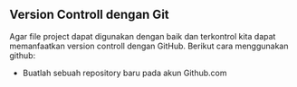 
## Version Controll dengan Git

Agar file project dapat digunakan dengan baik dan terkontrol kita dapat memanfaatkan version controll dengan GitHub. Berikut cara menggunakan github:

- Buatlah sebuah repository baru pada akun Github.com


